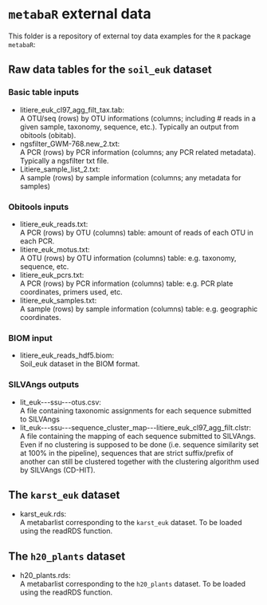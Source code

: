 # `metabaR` external data
This folder is a repository of external toy data examples for the `R` package `metabaR`:


## Raw data tables for the `soil_euk` dataset

### Basic table inputs
- litiere_euk_cl97_agg_filt_tax.tab:    
        A OTU/seq (rows) by OTU informations (columns; including # reads in a given sample, taxonomy, sequence, etc.). Typically an output from obitools (obitab).     
- ngsfilter_GWM-768.new_2.txt:    
        A PCR (rows) by PCR information (columns; any PCR related metadata). Typically a ngsfilter txt file.    
- Litiere_sample_list_2.txt:    
        A sample (rows) by sample information (columns; any metadata for samples)    

### Obitools inputs
- litiere_euk_reads.txt:    
        A PCR (rows) by OTU (columns) table: amount of reads of each OTU in each PCR.    
- litiere_euk_motus.txt:    
        A OTU (rows) by OTU information (columns) table: e.g. taxonomy, sequence, etc.    
- litiere_euk_pcrs.txt:    
        A PCR (rows) by PCR information (columns) table: e.g. PCR plate coordinates, primers used, etc.    
- litiere_euk_samples.txt:    
        A sample (rows) by sample information (columns) table: e.g. geographic coordinates.      

### BIOM input
- litiere_euk_reads_hdf5.biom:    
        Soil_euk dataset in the BIOM format.

### SILVAngs outputs
- lit_euk---ssu---otus.csv:    
    A file containing taxonomic assignments for each sequence submitted to SILVAngs    
- lit_euk---ssu---sequence_cluster_map---litiere_euk_cl97_agg_filt.clstr:     
    A file containing the mapping of each sequence submitted to SILVAngs. Even if no clustering is supposed to be done (i.e. sequence similarity set at 100% in the pipeline), sequences that are strict suffix/prefix of another can still be clustered together with the clustering algorithm used by SILVAngs (CD-HIT).
    

## The `karst_euk` dataset
- karst_euk.rds:    
    A metabarlist corresponding to the `karst_euk` dataset. To be loaded using the readRDS function.
 
## The `h20_plants` dataset
- h20_plants.rds:    
    A metabarlist corresponding to the `h20_plants` dataset. To be loaded using the readRDS function.

